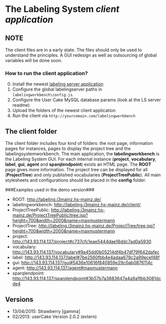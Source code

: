 # The Labeling System *client application*

## NOTE

The client files are in a early state. The files should only be used  to understand the principles. A GUI redesign as well as outsourcing of global variables will be done soon.

### How to run the client application?

0. Install the newest [labeling server application](https://github.com/florianthiery/LabelingSystem/tree/master/server)
1. Configure the global labelingserver paths in `labelingworkbench\config.js`.
2. Configure the User Cake MySQL database params (look at the LS server readme)
3. Upload the folders of the newest client application
4. Run the client via `http://yourcomain.com/labelingworkbench`

## The client folder

The client folder includes four kind of folders: the root page, information pages for instances, pages to display the project tree and the labelingsystemworkbench. The main application, the **labelingworkbench** is the Labeling System GUI. For each internal instance (**project**, **vocabulary**, **label**, **gui**, **agent** and **sparqlendpoint**) exists an HTML page. The **ROOT** page gives more information. The project tree can be displayed for all (**ProjectTree**) and only published vocabularies (**ProjectTreePublic**). All main stylesheets and configurations should be placed in the **config** folder.

###Examples used in the demo version###

* ROOT: http://labeling.i3mainz.hs-mainz.de/
* labelingworkbench: http://labeling.i3mainz.hs-mainz.de/client/
* ProjectTreePublic: http://labeling.i3mainz.hs-mainz.de/ProjectTreePublic/tree.jsp?height=700&width=2000&name=maxmustermann
* ProjectTree: http://labeling.i3mainz.hs-mainz.de/ProjectTree/tree.jsp?height=700&width=2000&name=maxmustermann
* project: http://143.93.114.137/project#c737cfc1eae5444dae18ddc7ad0a5930
* vocabulary: http://143.93.114.137/vocabulary#9a45dd0b05214df4b47df79f642dafec
* label: http://143.93.114.137/label#7be2560fbb4e4adaa679c2a99ecef48f
* gui: http://143.93.114.137/gui#5436e10616f840859e29c0ab0876114c
* agent: http://143.93.114.137/agent#maxmustermann
* sparqlendpoint: http://143.93.114.137/sparqlendpoint#3b57b7a3883647a4a9a1fbb3081dcde4

## Versions

* 13/04/2015: Strawberry [gamma]
* 02/2013: userCake Version 2.0.2 (extern)
